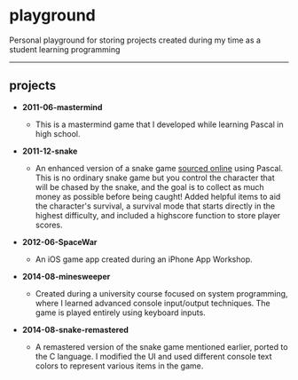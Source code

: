 # playground
Personal playground for storing projects created during my time as a student learning programming

---
## projects
- **2011-06-mastermind**
  - This is a mastermind game that I developed while learning Pascal in high school.

- **2011-12-snake**
  - An enhanced version of a snake game [sourced online](https://pascal.sources.ru/gamestxt/turbogam.htm) using Pascal. This is no ordinary snake game but you control the character that will be chased by the snake, and the goal is to collect as much money as possible before being caught! Added helpful items to aid the character's survival, a survival mode that starts directly in the highest difficulty, and included a highscore function to store player scores.

- **2012-06-SpaceWar**
  - An iOS game app created during an iPhone App Workshop.

- **2014-08-minesweeper**
  - Created during a university course focused on system programming, where I learned advanced console input/output techniques. The game is played entirely using keyboard inputs.

- **2014-08-snake-remastered**
  - A remastered version of the snake game mentioned earlier, ported to the C language. I modified the UI and used different console text colors to represent various items in the game.
